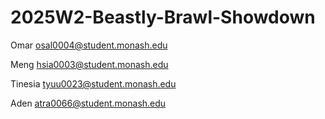 # 2025W2-Beastly-Brawl-Showdown

Omar osal0004@student.monash.edu

Meng hsia0003@student.monash.edu

Tinesia tyuu0023@student.monash.edu

Aden atra0066@student.monash.edu